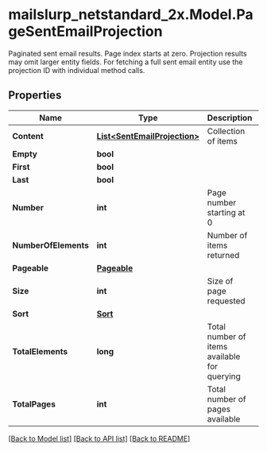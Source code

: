 # mailslurp_netstandard_2x.Model.PageSentEmailProjection
Paginated sent email results. Page index starts at zero. Projection results may omit larger entity fields. For fetching a full sent email entity use the projection ID with individual method calls.

## Properties

Name | Type | Description | Notes
------------ | ------------- | ------------- | -------------
**Content** | [**List&lt;SentEmailProjection&gt;**](SentEmailProjection) | Collection of items | [optional] 
**Empty** | **bool** |  | [optional] 
**First** | **bool** |  | [optional] 
**Last** | **bool** |  | [optional] 
**Number** | **int** | Page number starting at 0 | [optional] 
**NumberOfElements** | **int** | Number of items returned | [optional] 
**Pageable** | [**Pageable**](Pageable) |  | [optional] 
**Size** | **int** | Size of page requested | [optional] 
**Sort** | [**Sort**](Sort) |  | [optional] 
**TotalElements** | **long** | Total number of items available for querying | [optional] 
**TotalPages** | **int** | Total number of pages available | [optional] 

[[Back to Model list]](../README#documentation-for-models) [[Back to API list]](../README#documentation-for-api-endpoints) [[Back to README]](../README)

